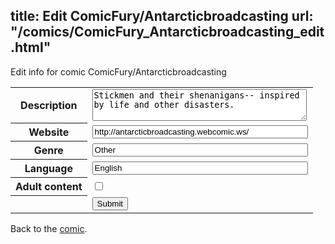 title: Edit ComicFury/Antarcticbroadcasting
url: "/comics/ComicFury_Antarcticbroadcasting_edit.html"
---
Edit info for comic ComicFury/Antarcticbroadcasting

<form name="comic" action="http://gaepostmail.appspot.com/comic/" method="post">
<table class="comicinfo">
<tr>
<th>Description</th><td><textarea name="description" cols="40" rows="3">Stickmen and their shenanigans-- inspired by life and other disasters.</textarea></td>
</tr>
<tr>
<th>Website</th><td><input type="text" name="url" value="http://antarcticbroadcasting.webcomic.ws/" size="40"/></td>
</tr>
<tr>
<th>Genre</th><td><input type="text" name="genre" value="Other" size="40"/></td>
</tr>
<tr>
<th>Language</th><td><input type="text" name="language" value="English" size="40"/></td>
</tr>
<tr>
<th>Adult content</th><td><input type="checkbox" name="adult" value="adult" /></td>
</tr>
<tr>
<th></th><td>
<input type="hidden" name="comic" value="ComicFury_Antarcticbroadcasting" />
<input type="submit" name="submit" value="Submit" />
</td>
</tr>
</table>
</form>

Back to the [comic](ComicFury_Antarcticbroadcasting.html).
